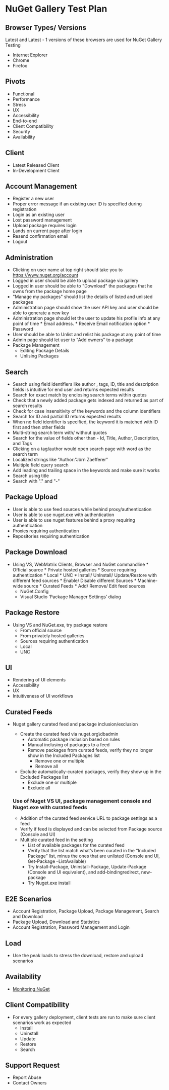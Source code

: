 # NuGet Gallery Test Plan

## Browser Types/ Versions
Latest and Latest - 1 versions of these browsers are used for NuGet Gallery Testing

*    Internet Explorer
*    Chrome
*    Firefox

## Pivots
*    Functional
*    Performance
*    Stress
*    UX
*    Accessibility
*    End-to-end 
*    Client Compatibility
*    Security
*    Availability

## Client

*    Latest Released Client
*    In-Development Client

## Account Management

*    Register a new user
*    Proper error message if an existing user ID is specified during registration
*    Login as an existing user
*    Lost password management
*    Upload package requires login
*    Lands on current page after login
*    Resend confirmation email
*    Logout
 

## Administration

*    Clicking on user name at top right should take you to  https://www.nuget.org/account
*    Logged in  user should be able to upload package via gallery
*    Logged in user should be able to "Download" the packages that he owns from the package home page
*    "Manage my packages" should list the details of listed and unlisted packages
*    Administration page should show the user API key and user should be able to generate a new key
*    Administration page should let the user to update his profile info at any point of time
	* Email address.
	* Receive Email notification option
	* Password
*   User should be able to Unlist and relist his package at any point of time
*   Admin page should let user to "Add owners" to a package
*   Package Management
	*   Editing Package Details
	*   Unlising Packages

## Search

*    Search using field identifiers like author , tags, ID, title and description fields is intuitive for end user and returns expected results
*    Search for exact match by enclosing search terms within quotes
*    Check that a newly added package gets indexed and returned as part of search results
*    Check for case insensitivity of the keywords and the column identifiers
*    Search for ID and partial ID returns expected results
*    When no field identifier is specified, the keyword it is matched with ID first and then other fields
*    Multi-string search term  with/ without quotes
*    Search for the value of fields other than - Id, Title, Author, Description, and Tags
*    Clicking on a tag/author would open search page  with word as the search term
*    Localized strings like "Author:"Jörn Zaefferer"
*    Multiple field query search 
*    Add leading and trailing space in the keywords  and make sure it works
*    Search using title
*    Search with "." and "-"
	
## Package Upload

*    User is able to use feed sources while behind proxy/authentication
*    User is able to use nuget.exe with authentication
*    User is able to use nuget features behind a proxy requiring authentication
*    Proxies requiring authentication
*    Repositories requiring authentication

## Package Download
*    Using VS, WebMatrix Clients, Browser and NuGet commandline
	*    Official source
	*    Private hosted galleries
	*    Source requiring authentication
	*    Local
	*    UNC
	*    Install/ UnInstall/ Update/Restore with different feed sources
	*    Enable/ Disable different Sources
	*    Machine-wide source
	*    Curated Feeds
	*    Add/ Remove/ Edit feed sources
	    *    NuGet.Config
	    *    Visual Studio ‘Package Manager Settings’ dialog


## Package Restore
* Using VS and NuGet.exe, try package restore
	* From official source
	* From privately hosted galleries
	* Sources requiring authentication
	* Local 
	* UNC

## UI
*    Rendering of UI elements
*    Accessibility
*    UX
*    Intuitiveness of UI workflows

## Curated Feeds
* Nuget gallery curated feed and package inclusion/exclusion
	* Create the curated feed via nuget.org\dbadmin
		* Automatic package inclusion based on rules
		* Manual inclusing of packages to a feed
		* Remove packages from curated feeds, verify they no longer show in the Included Packages list
			* Remove one or multiple
			* Remove all
	* Exclude automatically-curated packages, verify they show up in the Excluded Packages list
		* Exclude one or multiple
		* Exclude all

	### Use of Nuget VS UI, package management console and Nuget.exe with curated feeds
	* Addition of the curated feed service URL to package settings as a feed
	* Verify if feed is displayed and can be selected from Package source (Console and UI)
	* Multiple curated feed in the setting
		* List of available packages for the curated feed
		* Verify that the list match what’s been curated in the “Included Package” list, minus the ones that are unlisted (Console and UI, Get-Package –ListAvailable)
		* Try Install-Package, Uninstall-Package, Update-Package (Console and UI equivalent), and add-bindingredirect, new-package 
		* Try Nuget.exe install

## E2E Scenarios
* Account Registration, Package Upload, Package Management, Search and Download
* Package Upload, Download and Statistics
* Account Registration, Password Management and Login

## Load
* Use the peak loads to stress the download, restore and upload scenarios

## Availability
* [Monitoring NuGet](http://blog.nuget.org/20140626/monitoring-nuget.html)

## Client Compatibility
* For every gallery deployment, client tests are run to make sure client scenarios work as expected
	* Install
	* Uninstall
	* Update
	* Restore
	* Search

## Support Request

* Report Abuse
* Contact Owners
	

